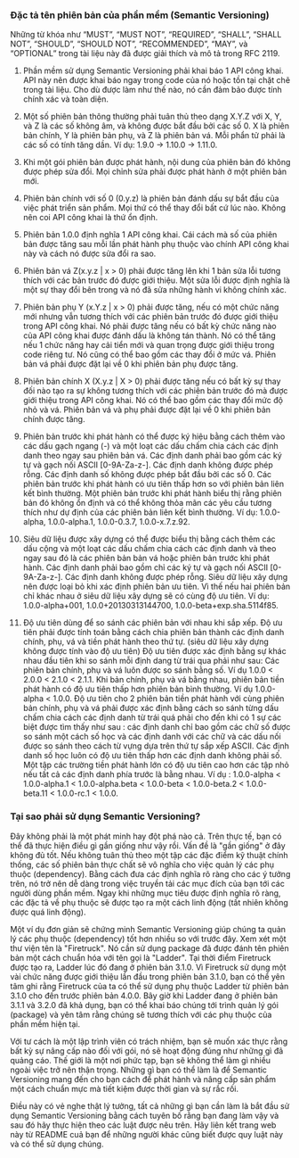 ### Đặc tả tên phiên bản của phần mềm (Semantic Versioning)
Những từ khóa như “MUST”, “MUST NOT”, “REQUIRED”, “SHALL”, “SHALL NOT”, “SHOULD”, “SHOULD NOT”, “RECOMMENDED”, “MAY”, và “OPTIONAL” trong tài liệu này đã được giải thích và mô tả trong RFC 2119.

1. Phần mềm sử dụng Semantic Versioning phải khai báo 1 API công khai. API này nên được khai báo ngay trong code của nó hoặc tồn tại chặt chẽ trong tài liệu. Cho dù được làm như thế nào, nó cần đảm bảo được tính chính xác và toàn diện.

2. Một số phiên bản thông thường phải tuân thủ theo dạng X.Y.Z với X, Y, và Z là các số không âm, và không được bắt đầu bởi các số 0. X là phiên bản chính, Y là phiên bản phụ, và Z là phiên bản vá. Mỗi phẩn tử phải là các số có tính tăng dần. Ví dụ: 1.9.0 -> 1.10.0 -> 1.11.0.

3. Khi một gói phiên bản được phát hành, nội dung của phiên bản đó không được phép sửa đổi. Mọi chỉnh sửa phải được phát hành ở một phiên bản mới.

4. Phiên bản chính với số 0 (0.y.z) là phiên bản đánh dấu sự bắt đầu của việc phát triển sản phẩm. Mọi thứ có thể thay đổi bất cứ lúc nào. Không nên coi API công khai là thứ ổn định. 

5. Phiên bản 1.0.0 định nghĩa 1 API công khai. Cái cách mà số của phiên bản được tăng sau mỗi lần phát hành phụ thuộc vào chính API công khai này và cách nó được sửa đổi ra sao.

6. Phiên bản vá Z(x.y.z | x > 0) phải được tăng lên khi 1 bản sửa lỗi tương thích với các bản trước đó được giới thiệu. Một sửa lỗi được định nghĩa là một sự thay đổi bên trong và nó đã sửa những hành vi không chính xác.

7. Phiên bản phụ Y (x.Y.z | x > 0) phải được tăng, nếu có một chức năng mới nhưng vẫn tương thích với các phiên bản trước đó được giới thiệu trong API công khai. Nó phải được tăng nếu có bất kỳ chức năng nào của API công khai được đánh dấu là không tán thành. Nó có thể tăng nếu 1 chức năng hay cải tiển mới và quan trọng được giới thiệu trong code riêng tư. Nó cũng có thể bao gồm các thay đổi ở mức vá. Phiên bản vá phải được đặt lại về 0 khi phiên bản phụ được tăng.

8. Phiên bản chính X (X.y.z | X > 0) phải được tăng nếu có  bất kỳ sự thay đối nào tạo ra sự không tương thích với các phiên bản trước đó mà được giới thiệu trong API công khai. Nó có thể bao gồm các thay đổi mức độ nhỏ và vá. Phiên bản vá và phụ phải được đặt lại về 0 khi phiên bản chính được tăng.

9. Phiên bản trước khi phát hành có thể được ký hiệu bằng cách thêm vào các dấu gạch ngang (-) và một loạt các dấu chấm chia cách các định danh theo ngay sau phiên bản vá. Các định danh phải bao gồm các ký tự và gạch nối ASCII [0-9A-Za-z-]. Các định danh không được phép rỗng. Các định danh số không được phép bắt đầu bởi các số 0. Các phiên bản trước khi phát hành có ưu tiên thấp hơn so với phiên bản liên kết bình thường. Một phiên bản trước khi phát hành biểu thị rằng phiên bản đó không ổn định và có thể không thỏa mãn các yêu cầu tương thích như dự định của các phiên bản liên kết bình thường. Ví dụ: 1.0.0-alpha, 1.0.0-alpha.1, 1.0.0-0.3.7, 1.0.0-x.7.z.92.

10. Siêu dữ liệu được xây dựng có thể được biểu thị bằng cách thêm các dấu cộng và một loạt các dấu chấm chia cách các định danh và theo ngay sau đó là các phiên bản bản vá hoặc phiên bản trước khi phát hành. Các định danh phải bao gồm chỉ các ký tự và gạch nối ASCII [0-9A-Za-z-]. Các định danh không được phép rỗng. Siêu dữ liệu xây dựng nên được loại bỏ khi xác định phiên bản ưu tiên. Vì thế nếu hai phiên bản chỉ khác nhau ở siêu dữ liệu xây dựng sẽ có cùng độ ưu tiên. Ví dụ: 1.0.0-alpha+001, 1.0.0+20130313144700, 1.0.0-beta+exp.sha.5114f85.

11. Độ ưu tiên dùng để so sánh các phiên bản với nhau khi sắp xếp. Độ ưu tiên phải được tính toán bằng cách chia phiên bản thành các định danh chính, phụ, vá và tiền phát hành theo thứ tự. (siêu dữ liệu xây dựng không được tính vào độ ưu tiên)
Độ ưu tiên được xác định bằng sự khác nhau đầu tiên khi so sánh mỗi định dang từ trái qua phải như sau: Các phiên bản chính, phụ và vá luôn được so sánh bằng số. Ví dụ  1.0.0 < 2.0.0 < 2.1.0 < 2.1.1. Khi bản chính, phụ và vá bằng nhau, phiên bản tiền phát hành có độ ưu tiên thấp hơn phiên bản bình thường. Ví dụ 1.0.0-alpha < 1.0.0. Độ ưu tiên cho 2 phiên bản tiền phát hành với cùng phiên bản chính, phụ và vá phải được xác định bằng cách so sánh từng dấu chấm chia cách các định danh từ trái quá phải cho đến khi có 1 sự các biệt được tìm thấy như sau : các định danh chỉ bao gồm các chữ số được so sánh một cách số học và các định danh với các chữ và các dấu nối được so sánh theo cách từ vựng dựa trên thứ tự sắp xếp ASCII. Các định danh số học luôn có độ ưu tiên thấp hơn các định danh không phải số. Một tập các trường tiền phát hành lớn có độ ưu tiên cao hơn các tập nhỏ nếu tất cả các định danh phía trước là bằng nhau. Ví dụ : 1.0.0-alpha < 1.0.0-alpha.1 < 1.0.0-alpha.beta < 1.0.0-beta < 1.0.0-beta.2 < 1.0.0-beta.11 < 1.0.0-rc.1 < 1.0.0.

### Tại sao phải sử dụng Semantic Versioning?
Đây không phải là một phát minh hay đột phá nào cả. Trên thực tế, bạn có thể đã thực hiện điều gì gần giống như vậy rồi. Vấn đề là "gần giống" ở đây không đủ tốt. Nếu không tuân thủ theo một tập các đặc điểm kỹ thuật chính thống, các số phiên bản thực chất sẽ vô nghĩa cho việc quản lý các phụ thuộc (dependency). Bằng cách đưa các định nghĩa rõ ràng cho các ý tưởng trên, nó trở nên dễ dàng trong việc truyền tải các mục đích của bạn tới các người dùng phần mềm. Ngay khi những mục tiêu được định nghĩa rõ ràng, các đặc tả về phụ thuộc sẽ được tạo ra một cách linh động (tất nhiên không được quá linh động).

Một ví dụ đơn giản sẽ chứng minh Semantic Versioning giúp chúng ta quản lý các phụ thuộc (dependency) tốt hơn nhiều so với trước đây. Xem xét một thư viện tên là "Firetruck". Nó cần sử dụng package đã được đánh tên phiên bản một cách chuẩn hóa với tên gọi là "Ladder". Tại thời điểm Firetruck được tạo ra, Ladder lúc đó đang ở phiên bản 3.1.0. Vì Firetruck sử dụng một vài chức năng được giới thiệu lần đầu trong phiên bản 3.1.0, bạn có thể yên tâm ghi rằng Firetruck của ta có thể sử dụng phụ thuộc Ladder từ phiên bản 3.1.0 cho đến trước phiên bản 4.0.0. Bây giờ khi Ladder đang ở phiên bản 3.1.1 và 3.2.0 đã khả dụng, bạn có thể khai báo chúng tới trình quản lý gói (package) và yên tâm rằng chúng sẽ tương thích với các phụ thuộc của phần mềm hiện tại.

Với tư cách là một lập trình viên có trách nhiệm, bạn sẽ muốn xác thực rằng bất kỳ sự nâng cấp nào đối với gói, nó sẽ hoạt động đúng như những gì đã quảng cáo. Thế giới là một nơi phức tạp, bạn sẽ không thể làm gì nhiều ngoài việc trở nên thận trọng. Những gì bạn có thể làm là để Semantic Versioning mang đến cho bạn cách để phát hành và nâng cấp sản phẩm một cách chuẩn mực mà tiết kiệm được thời gian và sự rắc rối.

Điều này có vẻ nghe thật lý tưởng, tất cả những gì bạn cần làm là bắt đầu sử dụng Semantic Versioning bằng cách tuyên bố rằng bạn đang làm vậy và sau đó hãy thực hiện theo các luật được nêu trên. Hãy liên kết trang web này từ README cuả bạn để những người khác cũng biết được quy luật này và có thể sử dụng chúng.

